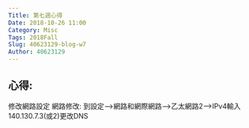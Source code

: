 ```yaml
---
Title: 第七週心得
Date: 2018-10-26 11:00
Category: Misc
Tags: 2018Fall
Slug: 40623129-blog-w7
Author: 40623129
---
```




<!-- PELICAN_END_SUMMARY -->

心得:
--
修改網路設定
網路修改: 
到設定-->網路和網際網路-->乙太網路2-->IPv4輸入140.130.7.3(或2)更改DNS